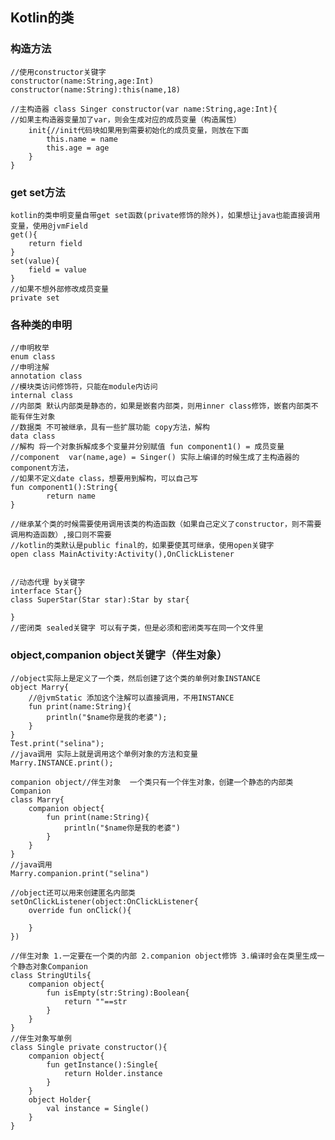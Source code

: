 ## Kotlin的类
### 构造方法
    //使用constructor关键字
    constructor(name:String,age:Int)
    constructor(name:String):this(name,18)

    //主构造器 class Singer constructor(var name:String,age:Int){
    //如果主构造器变量加了var，则会生成对应的成员变量（构造属性）
        init{//init代码块如果用到需要初始化的成员变量，则放在下面
            this.name = name
            this.age = age
        }
    }
### get set方法
    kotlin的类申明变量自带get set函数(private修饰的除外)，如果想让java也能直接调用变量，使用@jvmField
    get(){
        return field 
    }
    set(value){
        field = value
    }
    //如果不想外部修改成员变量
    private set
### 各种类的申明
    //申明枚举 
    enum class
    //申明注解 
    annotation class
    //模块类访问修饰符，只能在module内访问
    internal class 
    //内部类 默认内部类是静态的，如果是嵌套内部类，则用inner class修饰，嵌套内部类不能有伴生对象
    //数据类 不可被继承，具有一些扩展功能 copy方法，解构
    data class   
    //解构 将一个对象拆解成多个变量并分别赋值 fun component1() = 成员变量
    //component  var(name,age) = Singer() 实际上编译的时候生成了主构造器的component方法，
    //如果不定义date class，想要用到解构，可以自己写
    fun component1():String{
            return name
    } 

    //继承某个类的时候需要使用调用该类的构造函数（如果自己定义了constructor，则不需要调用构造函数）,接口则不需要
    //kotlin的类默认是public final的，如果要使其可继承，使用open关键字
    open class MainActivity:Activity(),OnClickListener


    //动态代理 by关键字
    interface Star{}
    class SuperStar(Star star):Star by star{
        
    }
    //密闭类 sealed关键字 可以有子类，但是必须和密闭类写在同一个文件里

### object,companion object关键字（伴生对象）
    //object实际上是定义了一个类，然后创建了这个类的单例对象INSTANCE
    object Marry{
        //@jvmStatic 添加这个注解可以直接调用，不用INSTANCE
        fun print(name:String){
            println("$name你是我的老婆");
        }
    }
    Test.print("selina");
    //java调用 实际上就是调用这个单例对象的方法和变量
    Marry.INSTANCE.print();

    companion object//伴生对象  一个类只有一个伴生对象，创建一个静态的内部类Companion
    class Marry{
        companion object{
            fun print(name:String){
                println("$name你是我的老婆")
            }
        }
    }
    //java调用
    Marry.companion.print("selina")

    //object还可以用来创建匿名内部类
    setOnClickListener(object:OnClickListener{
        override fun onClick(){
            
        }
    })

    //伴生对象 1.一定要在一个类的内部 2.companion object修饰 3.编译时会在类里生成一个静态对象Companion
    class StringUtils{
        companion object{
            fun isEmpty(str:String):Boolean{
                return ""==str
            }
        }
    }
    //伴生对象写单例
    class Single private constructor(){
        companion object{
            fun getInstance():Single{
                return Holder.instance
            }
        }
        object Holder{
            val instance = Single()
        }
    }